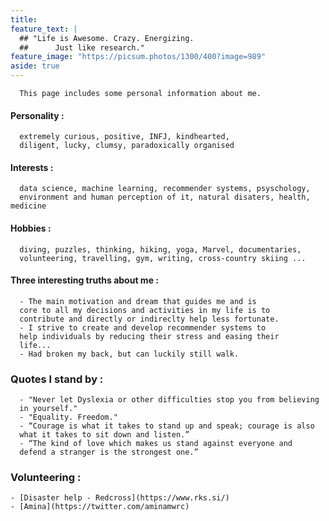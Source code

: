 ```yaml
---
title:
feature_text: |
  ## "Life is Awesome. Crazy. Energizing. 
  ##      Just like research."
feature_image: "https://picsum.photos/1300/400?image=989"
aside: true
---
```


      This page includes some personal information about me.

         
#### Personality : 

      extremely curious, positive, INFJ, kindhearted, 
      diligent, lucky, clumsy, paradoxically organised



#### Interests : 

      data science, machine learning, recommender systems, psyschology, 
      environment and human perception of it, natural disaters, health, medicine



#### Hobbies : 

      diving, puzzles, thinking, hiking, yoga, Marvel, documentaries, 
      volunteering, travelling, gym, writing, cross-country skiing ...



#### Three interesting truths about me :

      - The main motivation and dream that guides me and is 
      core to all my decisions and activities in my life is to
      contribute and directly or indireclty help less fortunate.
      - I strive to create and develop recommender systems to 
      help individuals by reducing their stress and easing their 
      life...
      - Had broken my back, but can luckily still walk.
      


### Quotes I stand by :

      - "Never let Dyslexia or other difficulties stop you from believing 
      in yourself."
      - "Equality. Freedom."
      - “Courage is what it takes to stand up and speak; courage is also 
      what it takes to sit down and listen.” 
      - “The kind of love which makes us stand against everyone and 
      defend a stranger is the strongest one.”  
      

### Volunteering :
    - [Disaster help - Redcross](https://www.rks.si/)
    - [Amina](https://twitter.com/aminamwrc)



